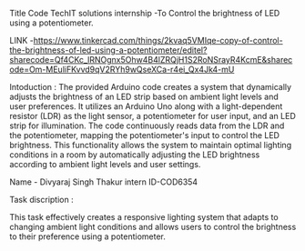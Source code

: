   Title Code TechIT solutions internship -To Control the brightness of LED using a potentiometer.

  LINK -https://www.tinkercad.com/things/2kvaq5VMIqe-copy-of-control-the-brightness-of-led-using-a-potentiometer/editel?sharecode=Qf4CKc_lRNOgnx5Ohw4B4lZRQjH1S2RoNSrayR4KcmE&sharecode=Om-MEuliFKvvd9qV2RYh9wQseXCa-r4ei_Qx4Jk4-mU

  Intoduction :
  The provided Arduino code creates a system that dynamically adjusts the brightness of an LED strip based on ambient light levels and user preferences.
  It utilizes an Arduino Uno along with a light-dependent resistor (LDR) as the light sensor, a potentiometer for user input, and an LED strip for illumination.
  The code continuously reads data from the LDR and the potentiometer, mapping the potentiometer's input to control the LED brightness. This functionality allows 
  the system to maintain optimal lighting conditions in a room by automatically adjusting the LED brightness according to ambient light 
  levels and user settings.
  
Name - Divyaraj Singh Thakur intern ID-COD6354

Task discription :

This task effectively creates a responsive lighting system that adapts to changing ambient light conditions and allows users to control the brightness to their preference using a potentiometer.


 
